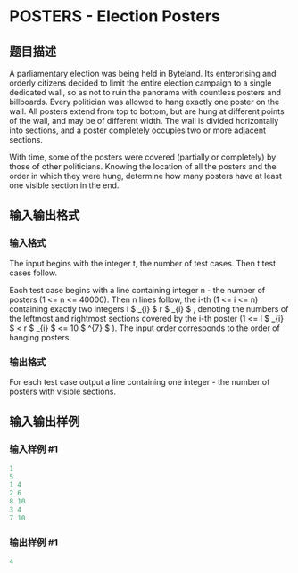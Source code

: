 # POSTERS - Election Posters

## 题目描述

 A parliamentary election was being held in Byteland. Its enterprising and orderly citizens decided to limit the entire election campaign to a single dedicated wall, so as not to ruin the panorama with countless posters and billboards. Every politician was allowed to hang exactly one poster on the wall. All posters extend from top to bottom, but are hung at different points of the wall, and may be of different width. The wall is divided horizontally into sections, and a poster completely occupies two or more adjacent sections.

With time, some of the posters were covered (partially or completely) by those of other politicians. Knowing the location of all the posters and the order in which they were hung, determine how many posters have at least one visible section in the end.

## 输入输出格式

### 输入格式

 The input begins with the integer t, the number of test cases. Then t test cases follow.

Each test case begins with a line containing integer n - the number of posters (1 <= n <= 40000). Then n lines follow, the i-th (1 <= i <= n) containing exactly two integers l $ _{i} $ r $ _{i} $ , denoting the numbers of the leftmost and rightmost sections covered by the i-th poster (1 <= l $ _{i} $ < r $ _{i} $ <= 10 $ ^{7} $ ). The input order corresponds to the order of hanging posters.

### 输出格式

 For each test case output a line containing one integer - the number of posters with visible sections.

## 输入输出样例

### 输入样例 #1

```cpp
1
5
1 4
2 6
8 10
3 4
7 10
```


### 输出样例 #1

```cpp
4
```


